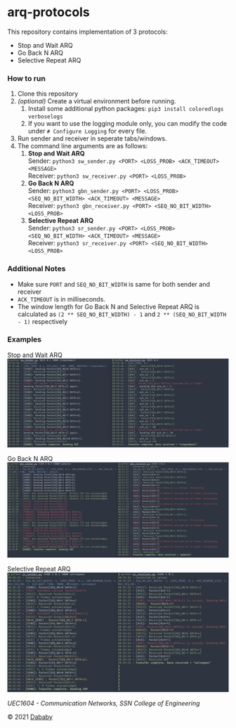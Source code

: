 # arq-protocols

This repository contains implementation of 3 protocols:

- Stop and Wait ARQ
- Go Back N ARQ
- Selective Repeat ARQ

### How to run

1. Clone this repository
2. *(optional)* Create a virtual environment before running.
   1. Install some additional python packages: ```pip3 install coloredlogs verboselogs```
   2. If you want to use the logging module only, you can modify the code under ```# Configure Logging``` for every file.
3. Run sender and receiver in seperate tabs/windows.
4. The command line arguments are as follows:
   1. **Stop and Wait ARQ**<br>Sender: ```python3 sw_sender.py <PORT> <LOSS_PROB> <ACK_TIMEOUT> <MESSAGE>```</br>Receiver: ```python3 sw_receiver.py <PORT> <LOSS_PROB>```</br>
   2. **Go Back N ARQ**<br>Sender: ```python3 gbn_sender.py <PORT> <LOSS_PROB> <SEQ_NO_BIT_WIDTH> <ACK_TIMEOUT> <MESSAGE>```</br>Receiver: ```python3 gbn_receiver.py <PORT> <SEQ_NO_BIT_WIDTH> <LOSS_PROB>```</br>
   3. **Selective Repeat ARQ**<br>Sender: ```python3 sr_sender.py <PORT> <LOSS_PROB> <SEQ_NO_BIT_WIDTH> <ACK_TIMEOUT> <MESSAGE>```</br>Receiver: ```python3 sr_receiver.py <PORT> <SEQ_NO_BIT_WIDTH> <LOSS_PROB>```</br>

### Additional Notes

- Make sure ```PORT``` and ```SEQ_NO_BIT_WIDTH``` is same for both sender and receiver
- ```ACK_TIMEOUT``` is in milliseconds.
- The window length for Go Back N and Selective Repeat ARQ is calculated as ```(2 ** SEQ_NO_BIT_WIDTH) - 1``` and ```2 ** (SEQ_NO_BIT_WIDTH - 1)``` respectively

### Examples

Stop and Wait ARQ
![Stop and Wait ARQ](./output_imgs/sw.png)

Go Back N ARQ
![Go Back N ARQ](./output_imgs/gbn.png)

Selective Repeat ARQ
![Selective Repeat ARQ](./output_imgs/sr.png)

*UEC1604 - Communication Networks, SSN College of Engineering*

© 2021 [Dababy](https://images.genius.com/be8f69860cbafafe944c022b0e2e354c.1000x1000x1.png)
